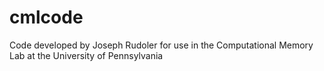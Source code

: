 # cmlcode
Code developed by Joseph Rudoler for use in the Computational Memory Lab at the University of Pennsylvania
